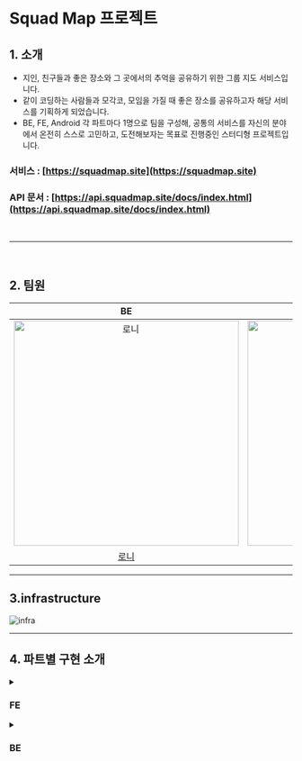 # Squad Map 프로젝트

## 1. 소개

- 지인, 친구들과 좋은 장소와 그 곳에서의 추억을 공유하기 위한 그룹 지도 서비스입니다.
- 같이 코딩하는 사람들과 모각코, 모임을 가질 때 좋은 장소를 공유하고자 해당 서비스를 기획하게 되었습니다.
- BE, FE, Android 각 파트마다 1명으로 팀을 구성해, 공통의 서비스를 자신의 분야에서 온전히 스스로 고민하고, 도전해보자는 목표로 진행중인 스터디형 프로젝트입니다.

### 서비스 : [https://squadmap.site](https://squadmap.site)

### API 문서 : [https://api.squadmap.site/docs/index.html](https://api.squadmap.site/docs/index.html)

</br>

---

</br>

## 2. 팀원

|                                            BE                                            |                                            FE                                            |                                         ANDROID                                          |
| :--------------------------------------------------------------------------------------: | :--------------------------------------------------------------------------------------: | :--------------------------------------------------------------------------------------: |
| <img src="https://avatars.githubusercontent.com/u/81129309?v=4" width=400px alt="로니"/> | <img src="https://avatars.githubusercontent.com/u/45479309?v=4" width=400px alt="머핀"/> | <img src="https://avatars.githubusercontent.com/u/79190824?v=4" width=400px alt="퍼니"/> |
|                            [로니](https://github.com/cmsskkk)                            |                            [머핀](https://github.com/muffin9)                            |                            [퍼니](https://github.com/ese111)                             |

---

## 3.infrastructure

![infra](https://user-images.githubusercontent.com/81129309/212843467-9e6c9580-c102-425d-b2ba-fb9f4391b70a.png)

---

## 4. 파트별 구현 소개

<details>
<summary>
<h3>FE</h3>
</summary>

## Frontend 기술 스택

- EsLint, Prettier, yarn, Webpack
- React
- TypeScript
- Recoil
- Tailwind & Emotion
- React-Query
- Jest, Storybook
- FE 디자인 - https://www.figma.com/file/UNRj84Tux9X7nhqBIAXtjf/Squad-Map?node-id=1%3A2
- FE 초기 기획 - https://www.figma.com/file/UNRj84Tux9X7nhqBIAXtjf/Squad-Map?node-id=1%3A3

## 작업물 요약

[FE History](https://plant-amphibian-108.notion.site/9d1419a5bb98454dab21f60d53d87bdc)

## 구현 기능

1. SNS 로그인(카카오 & 네이버) 기능 ⇒ 지도를 등록하거나 보기 위해선 로그인이 필요
2. 강남역 주변을 기반으로 지도 기능 제공
3. KaKao 지도 기반으로 카테고리별 정보 노출
4. 지도를 등록할 수 있으며 여러 사용자에게 그룹을 줘서 그룹 지도를 관리할 수 있다.
5. 지도 내 장소를 등록하여 해당 장소를 카카오맵에서 확인이 가능
6. 장소마다 카테고리를 등록하여 카테고리별로 리스트를 조회할 수 있다.
7. 장소마다 어느 누구나 댓글을 등록할 수 있어 해당 장소가 어떤지 리뷰를 남길 수 있다.

## 구현 상세

### [기능구현 History](https://plant-amphibian-108.notion.site/f3c8b9ab3e124dedbb3a69317364b864)

#### [MSW로 Mock 데이터 구축](https://plant-amphibian-108.notion.site/MSW-1d2aa40aaf6d4c239562aebcf65b0c85)

- 백엔드 API가 구축되기 이전에 임의 API 주소와 더미데이터를 만들어서 화면에 정상적으로 노출되는지 확인하는 작업 진행
- 실제 네트워크처럼 데이터를 받기 이전에 delay 1초를 주어서 로딩 테스트 확인

#### [StoryBook & Jest 로 테스트 구축](https://plant-amphibian-108.notion.site/Storybook-Testing-ca52900a55ae483d9a88bff366bd62cb)

- StoryBook View 테스트는 초기에 셋팅을 진행하여 동적인 일부 컴포넌트를 제외하고 모두 구축하였다. 구축이 안된 컴포넌트는 카카오맵과 관련된 컴포넌트.
- Jest로는 중요한 로직 기능테스트들을 진행하였다. (지도 CRUD, 장소 CRUD 등) Jest 기능 테스팅은 중간에 셋팅을하여 진행하였다. (중간에서 셋팅을 하다보니 여러 라이브러리 충돌과 에러들을 겪었지만 하나의 충돌(twin.macro) 이외에 전부 해결후 ⇒ [테스트 진행](https://www.notion.so/Jest-709438cfd3664ee898f705e3f817522a)
- 이후 확장된 기능들은 TDD 기법을 적용하여 테스팅을 적용했습니다.

#### [컴포넌트 분리 고민](https://plant-amphibian-108.notion.site/e76ad6ba3e02402ea8c8f40c50c39682)

- 초기에 어느정도 컴포넌트 설계를 구축하고 진행했지만 프로젝트가 커짐에 따라 설계한 컴포넌트가 잘못되었거나 불필요한 API 호출로 인해 리팩토링하는 작업을 진행하였습니다.

#### [타입스크립트 타입지정](https://plant-amphibian-108.notion.site/d390516c86b04a5eaadb1a9980fb2dcf)

- 인터페이스는 하나의 클래스처럼 만들었으며 타입은 해당 인터페이스에서 부분적으로 만들어지는 부품 단위로 로직을 작성했습니다.

#### [사용자 경험 개선하기](https://plant-amphibian-108.notion.site/6987501c0f0549a9bb6c56322e6cc2f6)

- 1차 배포이후 여러 피드백을 받고 수정하였다.

#### [프론트엔드 성능개선](https://plant-amphibian-108.notion.site/8a5de6194cd74e3698e830d82b8c8a2c)

- API Refetch 되는 현상 막기
- 불필요한 컴포넌트 재렌더링 현상 줄이기.
- tailliwnd로 컨버팅하면서 번들된 js 파일 크기 줄이기
- lightHouse를 통해 성능 테스트 측정 이후 개선.

</details>

<details>
<summary> 
<h3>BE</h3>
</summary>

## Backend 기술 스택

- Java 11
- Spring Boot 2.7.2
- MySQL 8.0
- Spring Data Jpa
- Spring Rest Docs(Rest Assured)
- WireMock
- TestContainer
- Docker
- Redis

---

## 구현 기능

- OAuth 로그인(Naver, Github)
- 지도(PRIVATE, PUBLIC) CRUD
- 지도 그룹멤버 CRUD
  - `READ`, `MAINTAIN`, `HOST` 권한으로 나눠서 적용
- 카테고리 CRUD
- 장소 CRUD
- 댓글 CRUD

---

## DB ERD

![ERD](https://user-images.githubusercontent.com/81129309/209779184-1776694c-da53-4ddc-82af-2c8af9e331d0.png)

---

## 구현 상세

### **1. 로그인 로직 구현** [(관련PR)](https://github.com/squad-map/squad-map-project/pull/66)

- Github, Naver Oauth 로그인을 구현했습니다.
- OAuthProvider를 추상화하여 확장성을 고려하여 구현했습니다.
- OAuthProperties([@ConfigurationProperties](https://velog.io/@cmsskkk/SpringBoot-ConfigurationProperties) 활용)를 통해서 Map 자료구조로 민감정보를 관리하도록 구현했습니다.
- 자바 11에 정식으로 추가된 라이브러리인 java.net.http.HttpClient를 활용하여, OAuthServer와 API 통신을 구현했습니다.

---

### 2. RestDocs(RestAssured) & WireMock [(관련PR)](https://github.com/squad-map/squad-map-project/pull/106)

- Spring Rest Docs를 활용하여 테스트를 통한 API 문서를 자동화했습니다.
- Rest Assured를 활용하여 Mock이 아닌 Bean 객체를 활용한 신뢰성 있는 통합 테스트 구현했습니다.
- Oauth 로그인 테스트 시에 외부 의존성을 제거하기 위해서 WireMock을 Mock Server활용해서 테스트를 진행했습니다.

---

### 3. 테스트 격리와 테스트 컨테이너 적용 [(관련PR)](https://github.com/squad-map/squad-map-project/pull/153)

- 인수(문서화) 테스트, 통합 테스트 시 테스트 순서를 보장하지 않기 때문에, 데이터의 정합성을 보장하여 테스트의 신뢰성을 높이기 위해서 테스트 격리를 진행했습니다.
- TestExecutinonListener와 상속 구조를 활용해서 코드의 중복을 줄이고, TestContext의 변경을 최소화하도록 했습니다.
- 테스트 메서드 실행 전에 항상 모든 테이블의 데이터를 truncate하고, 데이터를 삽입하는 스크립트를 실행하도록 했습니다.
- 테스트 컨테이너를 적용해, 실제 서비스 서버와 테스트 서버의 환경을 동일하게 유지하고자 했습니다.

---

### 4. 권한 검증 로직에 대한 고민과 리팩토링

- [1차 리팩토링 PR](https://github.com/squad-map/squad-map-project/pull/155)
- [2차 리팩토링 PR](https://github.com/squad-map/squad-map-project/pull/164)

#### [Spring AOP에서 메서드 파라미터 활용하기](https://velog.io/@cmsskkk/aop-reflection-access-controll)

#### [회원 접근 권한 로직 분리를 위한 설계 고민과 AOP 적용기](https://velog.io/@cmsskkk/refactoring-access-controll2)

- 지도에 대한 접근 권한을 확인하는 과정이 핵심 비즈니스 로직 대부분에 포함되어 있어서 해당 로직을 분리하고자 했습니다.
- 객체의 역할과 의존성을 분리하는 방법을 여러가지 방식에 대해서 장단점을 분석하고, AOP로 로직을 분리하여 리팩토링 했습니다.

---

### 5. NGrinder를 통한 전체 공개 지도 목록 조회 성능 테스트 [(블로그)](https://velog.io/@cmsskkk/NGrinder-Redis-Caching)

- local 환경에서 조회성능에 대한 테스트를 진행하였습니다.
- 불필요한 연관관계 lazy loading으로 인한 성능 문제를 파악하고, 쿼리를 수정하였습니다.
- 이 후, Redis를 통한 캐싱을 진행해보고, [Redis에 대해서 학습](https://velog.io/@cmsskkk/redis-transaction-spring-and-lua-pipeline)했습니다.

### 6. Paging 성능 개선을 위한 no offset query 리팩토링 & 이름 검색 성능을 위한 index 적용

- member 5,000,000건, map 10,000,000 건의 더미 데이터를 넣고 ngrinder로 성능을 테스트했습니다.

#### [페이징 no offset 쿼리로 리팩토링하기](https://velog.io/@cmsskkk/No-Offset-Paging-ngrinder2)

- 기존 paging 로직에서 offset 쿼리 사용의 성능 문제를 파악하고 no offset query로 리팩토링 하였습니다.
- Vuser 30 상태에서 DB Connection timeout으로 인한 exception 발생이 지속적으로 발생했던 것과 달리, Vuser 102 환경에서 **MTT 1.6초 / TPS 63**으로의 성능 개선을 경험했습니다.

#### [이름 검색 DB INDEX 적용기](https://velog.io/@cmsskkk/like-DB-Index-NGrinder3)

- 기존 '%{검색단어}%'로 이름을 검색하는 like 쿼리에서, `name` 컬럼에 DB INDEX를 적용하고, '{검색단어}%' like 쿼리를 수정했습니다.
- NGrinder를 통한 부하테스트에서 기존 **TPS 8 / MTT 12초** 의 성능에서 **TPS 99 / MTT 1초**로 10배 이상의 성능 개선을 경험했습니다.

---

</details>
